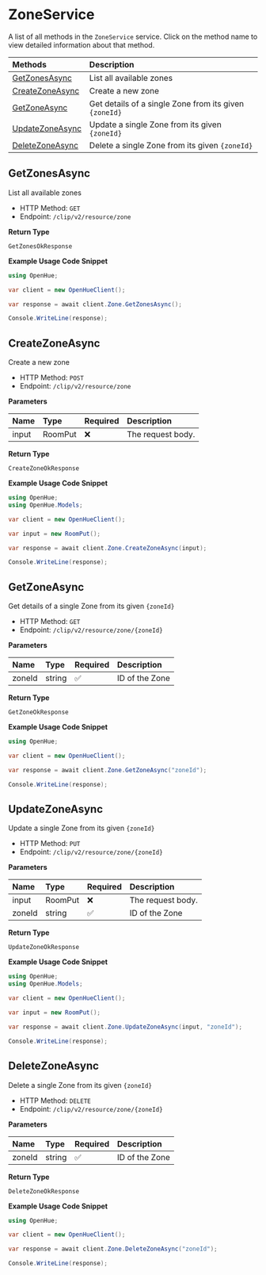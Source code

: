 # ZoneService

A list of all methods in the `ZoneService` service. Click on the method name to view detailed information about that method.

| Methods                             | Description                                            |
| :---------------------------------- | :----------------------------------------------------- |
| [GetZonesAsync](#getzonesasync)     | List all available zones                               |
| [CreateZoneAsync](#createzoneasync) | Create a new zone                                      |
| [GetZoneAsync](#getzoneasync)       | Get details of a single Zone from its given `{zoneId}` |
| [UpdateZoneAsync](#updatezoneasync) | Update a single Zone from its given `{zoneId}`         |
| [DeleteZoneAsync](#deletezoneasync) | Delete a single Zone from its given `{zoneId}`         |

## GetZonesAsync

List all available zones

- HTTP Method: `GET`
- Endpoint: `/clip/v2/resource/zone`

**Return Type**

`GetZonesOkResponse`

**Example Usage Code Snippet**

```csharp
using OpenHue;

var client = new OpenHueClient();

var response = await client.Zone.GetZonesAsync();

Console.WriteLine(response);
```

## CreateZoneAsync

Create a new zone

- HTTP Method: `POST`
- Endpoint: `/clip/v2/resource/zone`

**Parameters**

| Name  | Type    | Required | Description       |
| :---- | :------ | :------- | :---------------- |
| input | RoomPut | ❌       | The request body. |

**Return Type**

`CreateZoneOkResponse`

**Example Usage Code Snippet**

```csharp
using OpenHue;
using OpenHue.Models;

var client = new OpenHueClient();

var input = new RoomPut();

var response = await client.Zone.CreateZoneAsync(input);

Console.WriteLine(response);
```

## GetZoneAsync

Get details of a single Zone from its given `{zoneId}`

- HTTP Method: `GET`
- Endpoint: `/clip/v2/resource/zone/{zoneId}`

**Parameters**

| Name   | Type   | Required | Description    |
| :----- | :----- | :------- | :------------- |
| zoneId | string | ✅       | ID of the Zone |

**Return Type**

`GetZoneOkResponse`

**Example Usage Code Snippet**

```csharp
using OpenHue;

var client = new OpenHueClient();

var response = await client.Zone.GetZoneAsync("zoneId");

Console.WriteLine(response);
```

## UpdateZoneAsync

Update a single Zone from its given `{zoneId}`

- HTTP Method: `PUT`
- Endpoint: `/clip/v2/resource/zone/{zoneId}`

**Parameters**

| Name   | Type    | Required | Description       |
| :----- | :------ | :------- | :---------------- |
| input  | RoomPut | ❌       | The request body. |
| zoneId | string  | ✅       | ID of the Zone    |

**Return Type**

`UpdateZoneOkResponse`

**Example Usage Code Snippet**

```csharp
using OpenHue;
using OpenHue.Models;

var client = new OpenHueClient();

var input = new RoomPut();

var response = await client.Zone.UpdateZoneAsync(input, "zoneId");

Console.WriteLine(response);
```

## DeleteZoneAsync

Delete a single Zone from its given `{zoneId}`

- HTTP Method: `DELETE`
- Endpoint: `/clip/v2/resource/zone/{zoneId}`

**Parameters**

| Name   | Type   | Required | Description    |
| :----- | :----- | :------- | :------------- |
| zoneId | string | ✅       | ID of the Zone |

**Return Type**

`DeleteZoneOkResponse`

**Example Usage Code Snippet**

```csharp
using OpenHue;

var client = new OpenHueClient();

var response = await client.Zone.DeleteZoneAsync("zoneId");

Console.WriteLine(response);
```

<!-- This file was generated by liblab | https://liblab.com/ -->
